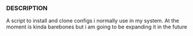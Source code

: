 ### DESCRIPTION

A script to install  and clone configs i normally use in my system. At the moment is kinda barebones but i am going to be expanding it in the future
